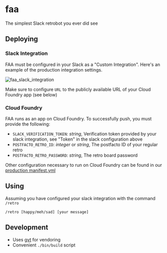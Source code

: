# faa

The simplest Slack retrobot you ever did see

## Deploying

### Slack Integration

FAA must be configured in your Slack as a "Custom Integration". Here's an example of the production integration settings.

![faa_slack_integration](assets/faa_slack_integration.png)

Make sure to configure `URL` to the publicly available URL of your Cloud Foundry app (see below)


### Cloud Foundry

FAA runs as an app on Cloud Foundry. To successfully push, you must provide the following:

- `SLACK_VERIFICATION_TOKEN`: *string*, Verification token provided by your slack integration, see "Token" in the slack configuration above
- `POSTFACTO_RETRO_ID`: *integer* or *string*, The postfacto ID of your regular retro
- `POSTFACTO_RETRO_PASSWORD`: *string*, The retro board password

Other configuration necessary to run on Cloud Foundry can be found in our [production manifest.yml](manifest.yml)


## Using

Assuming you have configured your slack integration with the command `/retro`

```
/retro [happy/meh/sad] [your message]
```


## Development

- Uses [gvt](github.com/FiloSottile/gvt) for vendoring
- Convenient `./bin/build` script